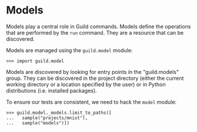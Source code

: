 # Models

Models play a central role in Guild commands. Models define the
operations that are performed by the `run` command. They are a
resource that can be discovered.

Models are managed using the `guild.model` module:

    >>> import guild.model

Models are discovered by looking for entry points in the
"guild.models" group. They can be discovered in the project directory
(either the current working directory or a location specified by the
user) or in Python distributions (i.e. installed packages).

To ensure our tests are consistent, we need to hack the `model`
module:

    >>> guild.model._models.limit_to_paths([
    ...   sample("projects/mnist"),
    ...   sample("models")])
